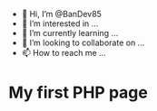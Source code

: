 - 👋 Hi, I’m @BanDev85
- 👀 I’m interested in ...
- 🌱 I’m currently learning ...
- 💞️ I’m looking to collaborate on ...
- 📫 How to reach me ...

<!---
BanDev85/BanDev85 is a ✨ special ✨ repository because its `README.md` (this file) appears on your GitHub profile.
You can click the Preview link to take a look at your changes.
--->
<!DOCTYPE html>
<html>
<body>

<h1>My first PHP page</h1>

<?php
echo "Hello World!";
?>

</body>
</html>
